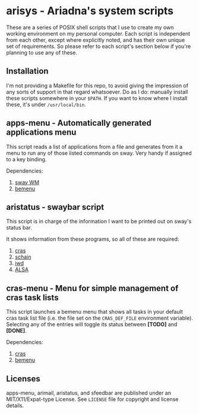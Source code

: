 # arisys - Ariadna's system scripts

These are a series of POSIX shell scripts that I use to create my own working 
environment on my personal computer. Each script is independent from each 
other, except where explicitly noted, and has their own unique set of 
requirements. So please refer to each script's section below if you're planning 
to use any of these.

## Installation

I'm not providing a Makefile for this repo, to avoid giving the impression of
any sorts of support in that regard whatsoever. Do as I do: manually install 
these scripts somewhere in your ``$PATH``. If you want to know where I install
these, it's under ``/usr/local/bin``.

## apps-menu - Automatically generated applications menu

This script reads a list of applications from a file and generates from it a 
menu to run any of those listed commands on sway. Very handy if assigned to a 
key binding.

Dependencies:
1. [sway WM](https://swaywm.org/)
2. [bemenu](https://github.com/Cloudef/bemenu)

## aristatus - swaybar script

This script is in charge of the information I want to be printed out on sway's
status bar.

It shows information from these programs, so all of these are required:
1. [cras](https://github.com/ariadnavigo/cras)
2. [schain](https://github.com/ariadnavigo/schain)
3. [iwd](https://iwd.wiki.kernel.org/)
4. [ALSA](https://www.alsa-project.org)

## cras-menu - Menu for simple management of cras task lists

This script launches a bemenu menu that shows all tasks in your default cras
task list file (i.e. the file set on the ``CRAS_DEF_FILE`` environment
variable). Selecting any of the entries will toggle its status between
**[TODO]** and **[DONE]**.

Dependencies:
1. [cras](https://github.com/ariadnavigo/cras)
2. [bemenu](https://github.com/Cloudef/bemenu)

## Licenses

apps-menu, arimail, aristatus, and sfeedbar are published under an 
MIT/X11/Expat-type License. See ``LICENSE`` file for copyright and license 
details.
